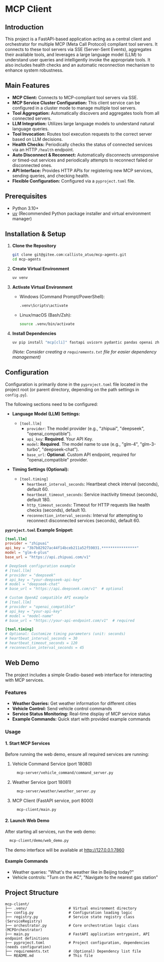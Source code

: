 # MCP Client

## Introduction

This project is a FastAPI-based application acting as a central client and orchestrator for multiple MCP (Meta Call Protocol) compliant tool servers. It connects to these tool servers via SSE (Server-Sent Events), aggregates their available tools, and leverages a large language model (LLM) to understand user queries and intelligently invoke the appropriate tools. It also includes health checks and an automatic reconnection mechanism to enhance system robustness.

## Main Features

* **MCP Client:** Connects to MCP-compliant tool servers via SSE.
* **MCP Service Cluster Configuration:** This client service can be configured in a cluster mode to manage multiple tool servers.
* **Tool Aggregation:** Automatically discovers and aggregates tools from all connected servers.
* **LLM Integration:** Utilizes large language models to understand natural language queries.
* **Tool Invocation:** Routes tool execution requests to the correct server based on LLM decisions.
* **Health Checks:** Periodically checks the status of connected services via an HTTP `/health` endpoint.
* **Auto Disconnect & Reconnect:** Automatically disconnects unresponsive or timed-out services and periodically attempts to reconnect failed or disconnected ones.
* **API Interface:** Provides HTTP APIs for registering new MCP services, sending queries, and checking health.
* **Flexible Configuration:** Configured via a `pyproject.toml` file.

## Prerequisites

* Python 3.10+
* [uv](https://github.com/astral-sh/uv) (Recommended Python package installer and virtual environment manager)

## Installation & Setup

1.  **Clone the Repository**
    ```bash
    git clone git@gitee.com:callisto_atuo/mcp-agents.git
    cd mcp-agents
    ```

2.  **Create Virtual Environment**
    ```bash
    uv venv
    ```

3.  **Activate Virtual Environment**
    * Windows (Command Prompt/PowerShell):
        ```cmd
        .venv\Scripts\activate
        ```
    * Linux/macOS (Bash/Zsh):
        ```bash
        source .venv/bin/activate
        ```

4.  **Install Dependencies**
    ```bash
    uv pip install "mcp[cli]" fastapi uvicorn pydantic pandas openai zhipuai httpx toml
    ```
    *(Note: Consider creating a `requirements.txt` file for easier dependency management)*

## Configuration

Configuration is primarily done in the `pyproject.toml` file located in the project root (or parent directory, depending on the path settings in `config.py`).

The following sections need to be configured:

* **Language Model (LLM) Settings:**
    * `[tool.llm]`
        * `provider`: The model provider (e.g., "zhipuai", "deepseek", "openai_compatible").
        * `api_key`: **Required**. Your API Key.
        * `model`: **Required**. The model name to use (e.g., "glm-4", "glm-3-turbo", "deepseek-chat").
        * `base_url`: **Optional**. Custom API endpoint, required for "openai_compatible" provider.

* **Timing Settings (Optional):**
    * `[tool.timing]`
        * `heartbeat_interval_seconds`: Heartbeat check interval (seconds), default 60.
        * `heartbeat_timeout_seconds`: Service inactivity timeout (seconds), default 180.
        * `http_timeout_seconds`: Timeout for HTTP requests like health checks (seconds), default 10.
        * `reconnection_interval_seconds`: Interval for attempting to reconnect disconnected services (seconds), default 60.

**`pyproject.toml` Example Snippet:**

```toml
[tool.llm]
provider = "zhipuai"
api_key = "3b7b82927ac44f14bceb211a52f59031.****************"
model = "glm-4-plus"
base_url = "https://api.zhipuai.com/v1"

# DeepSeek configuration example
# [tool.llm]
# provider = "deepseek"
# api_key = "your-deepseek-api-key"
# model = "deepseek-chat"
# base_url = "https://api.deepseek.com/v1"  # optional

# Custom OpenAI compatible API example
# [tool.llm]
# provider = "openai_compatible"
# api_key = "your-api-key"
# model = "model-name"
# base_url = "https://your-api-endpoint.com/v1"  # required

[tool.timing]
# Optional: Customize timing parameters (unit: seconds)
# heartbeat_interval_seconds = 30
# heartbeat_timeout_seconds = 120
# reconnection_interval_seconds = 45
```

## Web Demo

The project includes a simple Gradio-based web interface for interacting with MCP services.

### Features

* **Weather Queries:** Get weather information for different cities
* **Vehicle Control:** Send vehicle control commands
* **Service Status Monitoring:** Real-time display of MCP service status
* **Example Commands:** Quick start with provided example commands

### Usage

#### 1. Start MCP Services

Before running the web demo, ensure all required services are running:

1. Vehicle Command Service (port 18080)
   ```bash
     mcp-server/vehicle_command/command_server.py
   ```

2. Weather Service (port 18081)
   ```bash
     mcp-server/weather/weather_server.py
   ```

3. MCP Client (FastAPI service, port 8000)
   ```bash
     mcp-client/main.py
   ```

#### 2. Launch Web Demo

After starting all services, run the web demo:

```bash
  mcp-client/demo/web_demo.py
```

The demo interface will be available at http://127.0.0.1:7860

#### Example Commands

* Weather queries: "What's the weather like in Beijing today?"
* Vehicle controls: "Turn on the AC", "Navigate to the nearest gas station"

## Project Structure
```
mcp-client/
├── .venv/                   # Virtual environment directory
├── config.py                # Configuration loading logic
├── registry.py              # Service state registry class (ServiceRegistry)
├── orchestrator.py          # Core orchestration logic class (MCPOrchestrator)
├── main.py                  # FastAPI application entrypoint, API endpoint definitions
├── pyproject.toml           # Project configuration, dependencies (needs configuration)
├── requirements.txt         # (Optional) Dependency list file
└── README.md                # This file
